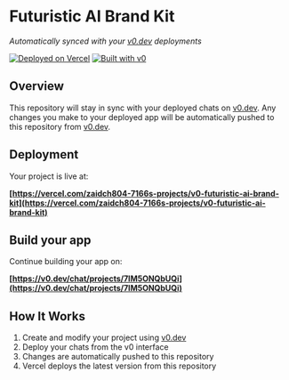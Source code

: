# Futuristic AI Brand Kit

*Automatically synced with your [v0.dev](https://v0.dev) deployments*

[![Deployed on Vercel](https://img.shields.io/badge/Deployed%20on-Vercel-black?style=for-the-badge&logo=vercel)](https://vercel.com/zaidch804-7166s-projects/v0-futuristic-ai-brand-kit)
[![Built with v0](https://img.shields.io/badge/Built%20with-v0.dev-black?style=for-the-badge)](https://v0.dev/chat/projects/7lM5ONQbUQi)

## Overview

This repository will stay in sync with your deployed chats on [v0.dev](https://v0.dev).
Any changes you make to your deployed app will be automatically pushed to this repository from [v0.dev](https://v0.dev).

## Deployment

Your project is live at:

**[https://vercel.com/zaidch804-7166s-projects/v0-futuristic-ai-brand-kit](https://vercel.com/zaidch804-7166s-projects/v0-futuristic-ai-brand-kit)**

## Build your app

Continue building your app on:

**[https://v0.dev/chat/projects/7lM5ONQbUQi](https://v0.dev/chat/projects/7lM5ONQbUQi)**

## How It Works

1. Create and modify your project using [v0.dev](https://v0.dev)
2. Deploy your chats from the v0 interface
3. Changes are automatically pushed to this repository
4. Vercel deploys the latest version from this repository
